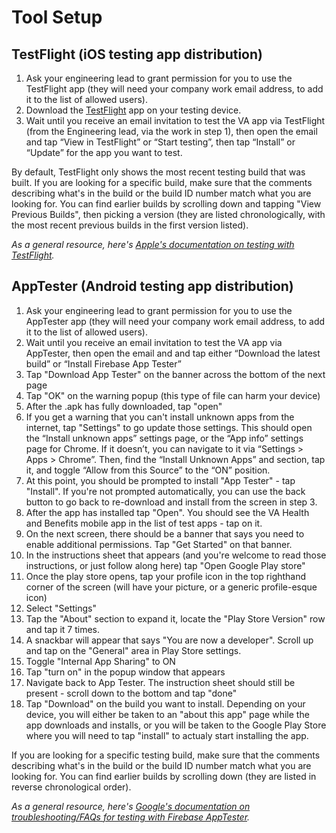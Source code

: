 # Tool Setup

## TestFlight (iOS testing app distribution)
1. Ask your engineering lead to grant permission for you to use the TestFlight app (they will need your company work email address, to add it to the list of allowed users).
2. Download the [TestFlight](https://apps.apple.com/us/app/testflight/id899247664) app on your testing device.
3. Wait until you receive an email invitation to test the VA app via TestFlight (from the Engineering lead, via the work in step 1), then open the email and tap “View in TestFlight” or “Start testing”, then tap “Install” or “Update” for the app you want to test.

By default, TestFlight only shows the most recent testing build that was built. If you are looking for a specific build, make sure that the comments describing what's in the build or the build ID number match what you are looking for. You can find earlier builds by scrolling down and tapping "View Previous Builds", then picking a version (they are listed chronologically, with the most recent previous builds in the first version listed).

_As a general resource, here's [Apple's documentation on testing with TestFlight](https://testflight.apple.com/)._

## AppTester (Android testing app distribution)
1. Ask your engineering lead to grant permission for you to use the AppTester app (they will need your company work email address, to add it to the list of allowed users).
2. Wait until you receive an email invitation to test the VA app via AppTester, then open the email and and tap either “Download the latest build” or “Install Firebase App Tester”
3. Tap "Download App Tester" on the banner across the bottom of the next page
4. Tap "OK" on the warning popup (this type of file can harm your device)
5. After the .apk has fully downloaded, tap "open"
6. If you get a warning that you can't install unknown apps from the internet, tap "Settings" to go update those settings. This should open the “Install unknown apps” settings page, or the “App info” settings page for Chrome. If it doesn’t, you can navigate to it via “Settings > Apps > Chrome”. Then, find the “Install Unknown Apps” and section, tap it, and toggle “Allow from this Source” to the “ON” position.
7. At this point, you should be prompted to install "App Tester" - tap "Install". If you're not prompted automatically, you can use the back button to go back to re-download and install from the screen in step 3.
8. After the app has installed tap "Open". You should see the VA Health and Benefits mobile app in the list of test apps - tap on it.
9. On the next screen, there should be a banner that says you need to enable additional permissions. Tap "Get Started" on that banner. 
10. In the instructions sheet that appears (and you're welcome to read those instructions, or just follow along here) tap "Open Google Play store"
11. Once the play store opens, tap your profile icon in the top righthand corner of the screen (will have your picture, or a generic profile-esque icon)
12. Select "Settings"
13. Tap the "About" section to expand it, locate the "Play Store Version" row and tap it 7 times.
14. A snackbar will appear that says "You are now a developer". Scroll up and tap on the "General" area in Play Store settings.
15. Toggle "Internal App Sharing" to ON
16. Tap "turn on" in the popup window that appears
17. Navigate back to App Tester. The instruction sheet should still be present - scroll down to the bottom and tap "done"
18. Tap "Download" on the build you want to install. Depending on your device, you will either be taken to an "about this app" page while the app downloads and installs, or you will be taken to the Google Play Store where you will need to tap "install" to actualy start installing the app.

If you are looking for a specific testing build, make sure that the comments describing what's in the build or the build ID number match what you are looking for. You can find earlier builds by scrolling down (they are listed in reverse chronological order).


_As a general resource, here's [Google's documentation on troubleshooting/FAQs for testing with Firebase AppTester](https://firebase.google.com/docs/app-distribution/troubleshooting?platform=android)._